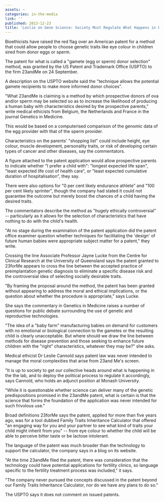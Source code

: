 ```yaml
---
assets: ~
categories: in-the-media
link: ''
published: 2013-12-23
title: 'Leslie on Gene Science: Society Must Regulate What Happens in Lab '
---
```

Bioethicists have raised the red flag over an American patent for a method that could allow people to choose genetic traits like eye colour in children sired from donor eggs or sperm.

The patent for what is called a "gamete (egg or sperm) donor selection" method, was granted by the US Patent and Trademark Office (USPTO) to the firm 23andMe on 24 September.

A description on the USPTO website said the "technique allows the potential gamete recipients to make more informed donor choices".

"What 23andMe is claiming is a method by which prospective donors of ova and/or sperm may be selected so as to increase the likelihood of producing a human baby with characteristics desired by the prospective parents," write medical ethicists from Belgium, the Netherlands and France in the journal Genetics in Medicine.

This would be based on a computerised comparison of the genomic data of the egg provider with that of the sperm provider.

Characteristics on the parents' "shopping list" could include height, eye colour, muscle development, personality traits, or risk of developing certain types of cancer and other diseases, say the commentators.

A figure attached to the patent application would allow prospective parents to indicate whether "I prefer a child with": "longest expected life span", "least expected life cost of health care", or "least expected cumulative duration of hospitalisation", they say.

There were also options for "0 per cent likely endurance athlete" and "100 per cent likely sprinter", though the company had stated it could not guarantee the outcome but merely boost the chances of a child having the desired traits.

The commentators describe the method as "hugely ethically controversial" -- particularly as it allows for the selection of characteristics that have nothing to do with the child's health.

"At no stage during the examination of the patent application did the patent office examiner question whether techniques for facilitating the 'design' of future human babies were appropriate subject matter for a patent," they write.

Crossing the line
Associate Professor Jayne Lucke from the Centre for Clinical Research at the University of Queensland says the patent granted to 23forMe appears to cross the line between the accepted practice of preimplantation genetic diagnosis to eliminate a specific disease risk and the controversial idea of selecting socially desirable traits.

"By framing the proposal around the method, the patent has been granted without appearing to address the moral and ethical implications, or the question about whether the procedure is appropriate," says Lucke.

She says the commentary in Genetics in Medicine raises a number of questions for public debate surrounding the use of genetic and reproductive technologies.

"The idea of a "baby farm" manufacturing babies on demand for customers with no emotional or biological connection to the gametes or the resulting child is clearly unacceptable. But where should we draw the line between methods for disease prevention and those seeking to enhance future children with the "right" characteristics, whatever they may be?" she asks.

Medical ethicist Dr Leslie Cannold says patent law was never intended to manage the moral complexities that arise from 23and Me's screen.

"It is up to society to get our collective heads around what is happening in the the lab, and to deploy the political process to regulate it accordingly, says Cannold, who holds an adjunct position at Monash University.

"While it is questionable whether science can deliver many of the genetic predispositions promised in the 23andMe patent, what is certain is that the science that forms the foundation of the application was never intended for such frivolous use."

Broad definitions
23forMe says the patent, applied for more than five years ago, was for a tool dubbed Family Traits Inheritance Calculator that offered "an engaging way for you and your partner to see what kind of traits your child might inherit from you" -- from eye colour to whether the child will be able to perceive bitter taste or be lactose intolerant.

The language of the patent was much broader than the technology to support the calculator, the company says in a blog on its website.

"At the time 23andMe filed the patent, there was consideration that the technology could have potential applications for fertility clinics, so language specific to the fertility treatment process was included," it says.

"The company never pursued the concepts discussed in the patent beyond our Family Traits Inheritance Calculator, nor do we have any plans to do so."

The USPTO says it does not comment on issued patents.